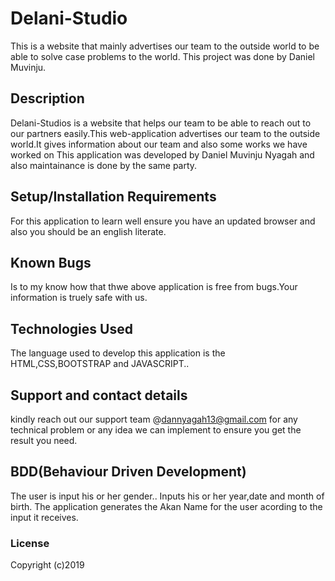 # Delani-Studio
This is a website that mainly advertises our team to the outside world to be able to solve case problems to the world.
This project was done by Daniel Muvinju.  
## Description
Delani-Studios is a website that helps our team to be able to reach out to our partners easily.This web-application advertises our team to the outside world.It gives information about our team and also some works we have worked on
This application was developed by Daniel Muvinju Nyagah and also maintainance is done by the same party.
## Setup/Installation Requirements
For this application to learn well ensure you have an updated browser and also you should be an english literate.
## Known Bugs
 Is to my know how that thwe above application is free from bugs.Your information is truely safe with us.
## Technologies Used
The language used to develop this application is the HTML,CSS,BOOTSTRAP and JAVASCRIPT.. 
## Support and contact details
 kindly reach out our support team @dannyagah13@gmail.com for any technical problem or any idea we can implement to ensure you get the result you need.
## BDD(Behaviour Driven Development)
The user is input his or her gender..
Inputs his or her year,date and month of birth.
The application generates the Akan Name for the user acording to the input it receives. 
### License

Copyright (c)2019 